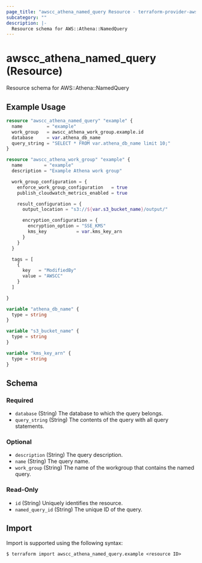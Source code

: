 ```yaml
---
page_title: "awscc_athena_named_query Resource - terraform-provider-awscc"
subcategory: ""
description: |-
  Resource schema for AWS::Athena::NamedQuery
---
```


# awscc_athena_named_query (Resource)

Resource schema for AWS::Athena::NamedQuery

## Example Usage

```terraform
resource "awscc_athena_named_query" "example" {
  name         = "example"
  work_group   = awscc_athena_work_group.example.id
  database     = var.athena_db_name
  query_string = "SELECT * FROM var.athena_db_name limit 10;"
}

resource "awscc_athena_work_group" "example" {
  name        = "example"
  description = "Example Athena work group"

  work_group_configuration = {
    enforce_work_group_configuration   = true
    publish_cloudwatch_metrics_enabled = true

    result_configuration = {
      output_location = "s3://${var.s3_bucket_name}/output/"

      encryption_configuration = {
        encryption_option = "SSE_KMS"
        kms_key           = var.kms_key_arn
      }
    }
  }

  tags = [
    {
      key   = "ModifiedBy"
      value = "AWSCC"
    }
  ]

}

variable "athena_db_name" {
  type = string
}

variable "s3_bucket_name" {
  type = string
}

variable "kms_key_arn" {
  type = string
}
```

<!-- schema generated by tfplugindocs -->
## Schema

### Required

- `database` (String) The database to which the query belongs.
- `query_string` (String) The contents of the query with all query statements.

### Optional

- `description` (String) The query description.
- `name` (String) The query name.
- `work_group` (String) The name of the workgroup that contains the named query.

### Read-Only

- `id` (String) Uniquely identifies the resource.
- `named_query_id` (String) The unique ID of the query.

## Import

Import is supported using the following syntax:

```shell
$ terraform import awscc_athena_named_query.example <resource ID>
```
